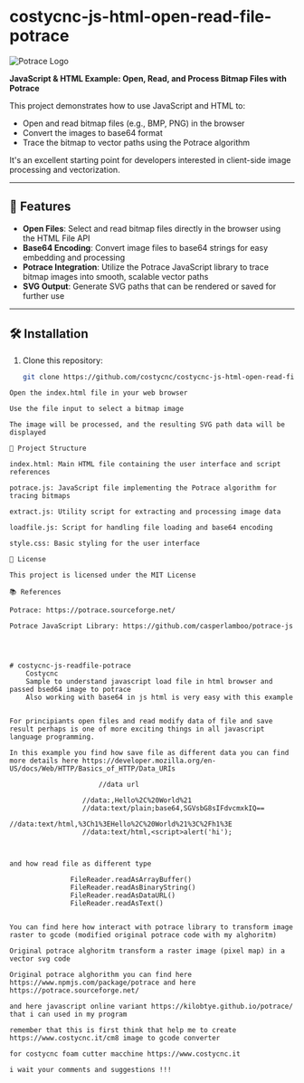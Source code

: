 # costycnc-js-html-open-read-file-potrace

![Potrace Logo](https://potrace.sourceforge.net/images/potrace-logo.png)

**JavaScript & HTML Example: Open, Read, and Process Bitmap Files with Potrace**

This project demonstrates how to use JavaScript and HTML to:

- Open and read bitmap files (e.g., BMP, PNG) in the browser
- Convert the images to base64 format
- Trace the bitmap to vector paths using the Potrace algorithm

It's an excellent starting point for developers interested in client-side image processing and vectorization.

---

## 🔧 Features

- **Open Files**: Select and read bitmap files directly in the browser using the HTML File API
- **Base64 Encoding**: Convert image files to base64 strings for easy embedding and processing
- **Potrace Integration**: Utilize the Potrace JavaScript library to trace bitmap images into smooth, scalable vector paths
- **SVG Output**: Generate SVG paths that can be rendered or saved for further use

---

## 🛠️ Installation

1. Clone this repository:

   ```bash
   git clone https://github.com/costycnc/costycnc-js-html-open-read-file-potrace.git
 ```
Open the index.html file in your web browser

Use the file input to select a bitmap image

The image will be processed, and the resulting SVG path data will be displayed

📂 Project Structure

index.html: Main HTML file containing the user interface and script references

potrace.js: JavaScript file implementing the Potrace algorithm for tracing bitmaps

extract.js: Utility script for extracting and processing image data

loadfile.js: Script for handling file loading and base64 encoding

style.css: Basic styling for the user interface

📄 License

This project is licensed under the MIT License

📚 References

Potrace: https://potrace.sourceforge.net/

Potrace JavaScript Library: https://github.com/casperlamboo/potrace-js




# costycnc-js-readfile-potrace
     Costycnc
     Sample to understand javascript load file in html browser and passed bsed64 image to potrace
     Also working with base64 in js html is very easy with this example
     

For principiants open files and read modify data of file and save result perhaps is one of more exciting things in all javascript language programming.

In this example you find how save file as different data you can find more details here https://developer.mozilla.org/en-US/docs/Web/HTTP/Basics_of_HTTP/Data_URIs  

               	       //data url

	               //data:,Hello%2C%20World%21
	               //data:text/plain;base64,SGVsbG8sIFdvcmxkIQ==
	               //data:text/html,%3Ch1%3EHello%2C%20World%21%3C%2Fh1%3E
	               //data:text/html,<script>alert('hi');
                 

 
 and how read file as different type
 
 				FileReader.readAsArrayBuffer()
				FileReader.readAsBinaryString()
				FileReader.readAsDataURL()
				FileReader.readAsText()
				

You can find here how interact with potrace library to transform image raster to gcode (modified original potrace code with my alghoritm)

Original potrace alghoritm transform a raster image (pixel map) in a vector svg code

Original potrace alghorithm you can find here https://www.npmjs.com/package/potrace and here https://potrace.sourceforge.net/

and here javascript online variant https://kilobtye.github.io/potrace/ that i can used in my program
 
 remember that this is first think that help me to create https://www.costycnc.it/cm8 image to gcode converter 
 
 for costycnc foam cutter macchine https://www.costycnc.it
 
 i wait your comments and suggestions !!!
